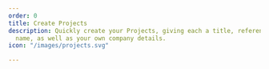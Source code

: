 ```yaml
---
order: 0
title: Create Projects
description: Quickly create your Projects, giving each a title, reference and client
  name, as well as your own company details.
icon: "/images/projects.svg"

---
```

